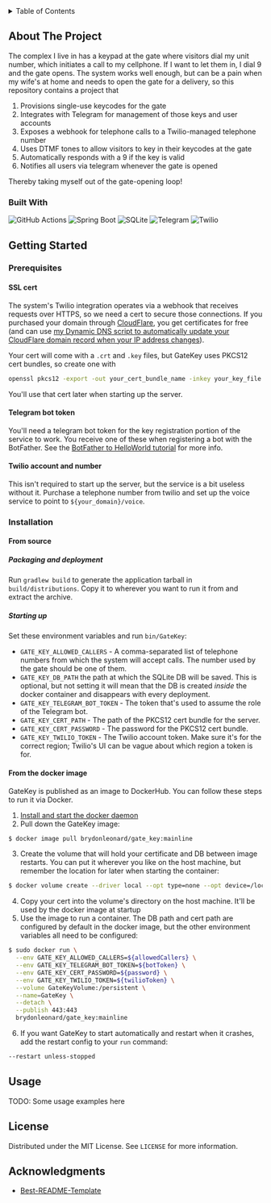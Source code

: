 <!-- TABLE OF CONTENTS -->
<details>
  <summary>Table of Contents</summary>
  <ol>
    <li>
      <a href="#about-the-project">About The Project</a>
      <ul>
        <li><a href="#built-with">Built With</a></li>
      </ul>
    </li>
    <li>
      <a href="#getting-started">Getting Started</a>
      <ul>
        <li><a href="#prerequisites">Prerequisites</a></li>
        <li><a href="#installation">Installation</a></li>
      </ul>
    </li>
    <li><a href="#usage">Usage</a></li>
    <li><a href="#license">License</a></li>
    <li><a href="#acknowledgments">Acknowledgments</a></li>
  </ol>
</details>



<!-- ABOUT THE PROJECT -->

## About The Project

The complex I live in has a keypad at the gate where visitors dial my unit number, which initiates a call to my
cellphone. If I want to let them in, I dial 9 and the gate opens. The system works well enough, but can be a pain when
my wife's at home and needs to open the gate for a delivery, so this repository contains a project that

1. Provisions single-use keycodes for the gate
2. Integrates with Telegram for management of those keys and user accounts
3. Exposes a webhook for telephone calls to a Twilio-managed telephone number
4. Uses DTMF tones to allow visitors to key in their keycodes at the gate
5. Automatically responds with a 9 if the key is valid
6. Notifies all users via telegram whenever the gate is opened

Thereby taking myself out of the gate-opening loop!

### Built With

![GitHub Actions](https://img.shields.io/badge/github%20actions-%232671E5.svg?style=for-the-badge&logo=githubactions&logoColor=white)
![Spring Boot](https://img.shields.io/badge/Spring_Boot-%236DB33F.svg?style=for-the-badge&logo=springboot&logoColor=white)
![SQLite](https://img.shields.io/badge/sqlite-%2307405e.svg?style=for-the-badge&logo=sqlite&logoColor=white)
![Telegram](https://img.shields.io/badge/Telegram-2CA5E0?style=for-the-badge&logo=telegram&logoColor=white)
![Twilio](https://img.shields.io/badge/Twilio-F22F46?style=for-the-badge&logo=Twilio&logoColor=white)

## Getting Started

### Prerequisites

#### SSL cert

The system's Twilio integration operates via a webhook that receives requests over HTTPS, so we need a cert to secure
those connections.
If you purchased your domain through [CloudFlare](https://www.cloudflare.com/products/registrar/), you get certificates
for free (and can
use [my Dynamic DNS script to automatically update your CloudFlare domain record when your IP address changes](https://github.com/BrydonLeonard/CloudFlareDDNS)).

Your cert will come with a `.crt` and `.key` files, but GateKey uses PKCS12 cert bundles, so create one with

```bash
openssl pkcs12 -export -out your_cert_bundle_name -inkey your_key_file.key -in your_cert_file.crt
```

You'll use that cert later when starting up the server.

#### Telegram bot token

You'll need a telegram bot token for the key registration portion of the service to work. You receive one of these when
registering a bot with the BotFather. See the
[BotFather to HelloWorld tutorial](https://core.telegram.org/bots/tutorial) for more info.

#### Twilio account and number

This isn't required to start up the server, but the service is a bit useless without it. Purchase a telephone number
from twilio and set up the voice service to point to `${your_domain}/voice`.

### Installation

#### From source

##### Packaging and deployment

Run `gradlew build` to generate the application tarball in `build/distributions`. Copy it to wherever you want to run it
from
and extract the archive.

##### Starting up

Set these environment variables and run `bin/GateKey`:

- `GATE_KEY_ALLOWED_CALLERS` - A comma-separated list of telephone numbers from which the system will accept calls. The
  number
  used by the gate should be one of them.
- `GATE_KEY_DB_PATH` the path at which the SQLite DB will be saved. This is optional, but not setting it will mean that
  the DB is created _inside_ the docker container and disappears with every deployment.
- `GATE_KEY_TELEGRAM_BOT_TOKEN` - The token that's used to assume the role of the Telegram bot.
- `GATE_KEY_CERT_PATH` - The path of the PKCS12 cert bundle for the server.
- `GATE_KEY_CERT_PASSWORD` - The password for the PKCS12 cert bundle.
- `GATE_KEY_TWILIO_TOKEN` - The Twilio account token. Make sure it's for the correct region; Twilio's UI can be vague
  about which region a token is for.

#### From the docker image

GateKey is published as an image to DockerHub. You can follow these steps to run it via Docker.

1. [Install and start the docker daemon](https://docs.docker.com/engine/install/ubuntu/)
2. Pull down the GateKey image:

```bash
$ docker image pull brydonleonard/gate_key:mainline
```

3. Create the volume that will hold your certificate and DB between image restarts. You can put it wherever you like on
   the host machine, but remember the location for later when starting the container:

```bash
$ docker volume create --driver local --opt type=none --opt device=/location/on/the/host/machine --opt o=bind GateKeyVolume
```

4. Copy your cert into the volume's directory on the host machine. It'll be used by the docker image at startup
5. Use the image to run a container. The DB path and cert path are configured by default in the docker image, but the
   other environment variables all need to be configured:

```bash
$ sudo docker run \
  --env GATE_KEY_ALLOWED_CALLERS=${allowedCallers} \
  --env GATE_KEY_TELEGRAM_BOT_TOKEN=${botToken} \
  --env GATE_KEY_CERT_PASSWORD=${password} \
  --env GATE_KEY_TWILIO_TOKEN=${twilioToken} \
  --volume GateKeyVolume:/persistent \
  --name=GateKey \
  --detach \
  --publish 443:443
  brydonleonard/gate_key:mainline
```

6. If you want GateKey to start automatically and restart when it crashes, add the restart config to your `run` command:

```bash
--restart unless-stopped
```

## Usage

TODO: Some usage examples here

## License

Distributed under the MIT License. See `LICENSE` for more information.

<!-- ACKNOWLEDGMENTS -->

## Acknowledgments

* [Best-README-Template](https://github.com/othneildrew/Best-README-Template/blob/master/README.md)
